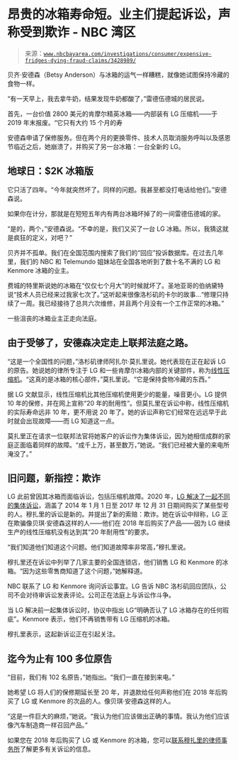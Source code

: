 <!--yml

类别：未分类

日期：2024 年 05 月 27 日 15:01:14

-->

# 昂贵的冰箱寿命短。业主们提起诉讼，声称受到欺诈 - NBC 湾区

> 来源：[`www.nbcbayarea.com/investigations/consumer/expensive-fridges-dying-fraud-claims/3428989/`](https://www.nbcbayarea.com/investigations/consumer/expensive-fridges-dying-fraud-claims/3428989/)

贝齐·安德森（Betsy Anderson）与冰箱的运气一样糟糕，就像她试图保持冷藏的食物一样。

“有一天早上，我去拿牛奶，结果发现牛奶都酸了，”雷德伍德城的居民说。

首先，一台价值 2800 美元的肯摩尔精英冰箱——内部装有 LG 压缩机——于 2019 年末报废。“它只有大约 15 个月的寿

安德森申请了保修服务。但在两个月的更换零件、技术人员取消服务呼叫以及感恩节临近之后，她崩溃了，并购买了另一台冰箱：一台全新的 LG。

## 地球日：$2K 冰箱版

它只活了四年。“今年就突然坏了。同样的问题。我甚至都没打电话给他们。”安德森说。

如果你在计分，那就是在短短五年内有两台冰箱坏掉了的一间雷德伍德城的家。

“是的，两个，”安德森说。“不幸的是，我们又买了一台 LG 冰箱。所以，我猜这就是疯狂的定义，对吧？”

贝齐并不孤单。我们在全国范围内搜索了我们的“回应”投诉数据库。在过去几年里，我们的 NBC 和 Telemundo 姐妹站在全国各地听到了数十名不满的 LG 和 Kenmore 冰箱的业主。

费城的特里斯说她的冰箱在“仅仅七个月大”的时候就坏了。圣地亚哥的伯纳黛特说“技术人员已经来过我家七次了。”这听起来很像洛杉矶的卡尔的故事...“修理只持续了一周。我已经接待了总共六次维修，并且两个月没有一个工作正常的冰箱。”

一些沮丧的冰箱业主正走向法庭。

## 由于受够了，安德森决定走上联邦法庭之路。

“这是一个全国性的问题，”洛杉矶律师阿扎尔·莫扎里说。她代表现在正在起诉 LG 的原告。她说她的律所专注于 LG 和一些肯摩尔冰箱内部的关键部件，称为[线性压缩机](https://www.youtube.com/watch?v=_lsrYCBPReE)。“这真的是冰箱的核心部件，”莫扎里说。“它是保持食物冷藏的东西。”

据 LG 文献显示，线性压缩机比其他压缩机使用更少的能量，噪音更小。LG 提供 10 年的保修，并在网上宣称“20 年的耐用性”。但莫扎里在诉讼中称，线性压缩机的实际寿命远非 10 年，更不用说 20 年了。她的诉讼声称它们经常在远远早于此时就会出现故障——而 LG 知道这一点。

莫扎里正在请求一位联邦法官将她客户的诉讼作为集体诉讼，因为她相信成群的家庭正面临着同样的故障。“成千上万，甚至数万，”她说。“我们已经被大量的来电所淹没了。”

## 旧问题，新指控：欺诈

LG 此前曾因其冰箱而面临诉讼，包括压缩机故障。2020 年，[LG 解决了一起不同的集体诉讼](https://www.lgfridgesettlement.com)，涵盖了 2014 年 1 月 1 日至 2017 年 12 月 31 日期间购买了某些型号的人。穆扎里的诉讼是新的。并提出了新的索赔：欺诈。她在诉讼中辩称，LG 正在欺骗像贝琪·安德森这样的人——他们在 2018 年后购买了产品——因为 LG 继续生产的线性压缩机没有达到其“20 年耐用性”的要求。

“我们知道他们知道这个问题。他们知道故障率非常高，”穆扎里说。

穆扎里还在诉讼中列举了几家主要的全国连锁店，他们销售 LG 和 Kenmore 的冰箱。“因为这些零售商知道了这个问题，”她解释道。

NBC 联系了 LG 和 Kenmore 询问诉讼事宜。LG 告诉 NBC 洛杉矶回应团队，公司不会对待审诉讼发表评论。公司正在法庭上与诉讼作斗争。

当 LG 解决前一起集体诉讼时，协议中指出 LG“明确否认了 LG 冰箱存在的任何瑕疵”。Kenmore 表示，他们不再销售带有 LG 压缩机的冰箱。

穆扎里表示，这起新诉讼正在引起关注。

## 迄今为止有 100 多位原告

“目前，我们有 102 名原告，”她指出。“我们一直在接到来电。”

她希望 LG 将人们的保修期延长至 20 年，并退款给任何声称他们在 2018 年后购买了 LG 或 Kenmore 的次品的人。像贝琪·安德森这样的人。

“这是一件巨大的麻烦，”她说。“我认为他们应该做出正确的事情。我认为他们应该像汽车制造商一样召回产品。”

如果您在 2018 年后购买了 LG 或 Kenmore 的冰箱，您可以[联系穆扎里的律师事务所](http://bhtrialattorneys.com)了解更多有关诉讼的信息。
